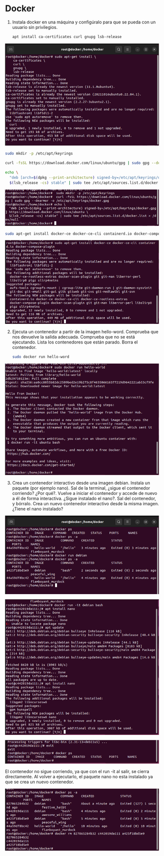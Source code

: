 # Docker

1. Instala docker en una máquina y configúralo para que se pueda con un usuario sin privilegios.

   ```bash
   apt install ca-certificates curl gnupg lsb-release
   ```

![](assets/image-20230116120937545.png)

```bash
sudo mkdir -p /etc/apt/keyrings
```

```bash
curl -fsSL https://download.docker.com/linux/ubuntu/gpg | sudo gpg --dearmor -o /etc/apt/keyrings/docker.gpg
```

```bash
echo \
  "deb [arch=$(dpkg --print-architecture) signed-by=/etc/apt/keyrings/docker.gpg] https://download.docker.com/linux/ubuntu \
  $(lsb_release -cs) stable" | sudo tee /etc/apt/sources.list.d/docker.list > /dev/null
```

![](assets/image-20230116121014939.png)

```bash
sudo apt-get install docker-ce docker-ce-cli containerd.io docker-compose-plugin
```

![](assets/image-20230116121046584.png)

2. Ejecuta un contenedor a partir de la imagen hello-word. Comprueba que nos devuelve la salida adecuada. Comprueba que no se está ejecutando. Lista los contenedores que están parado. Borra el contenedor.

   ```bash
   sudo docker run hello-word
   ```

![](assets/image-20230116121645828.png)

3. Crea un contenedor interactivo desde una imagen debian. Instala un paquete (por ejemplo nano). Sal de la terminal, ¿sigue el contenedor corriendo? ¿Por qué?. Vuelve a iniciar el contenedor y accede de nuevo a él de forma interactiva. ¿Sigue instalado el nano?. Sal del contenedor, y bórralo. Crea un nuevo contenedor interactivo desde la misma imagen. ¿Tiene el nano instalado?

![](assets/image-20230116122111131.png)

![](assets/image-20230116122238108.png)

![](assets/image-20230116122414225.png)

El contenedor no sigue corriendo, ya que con el run -it al salir, se cierra directamente. Al volver a ejecutarlo, el paquete nano no esta instalado ya que se crea un nuevo contenedor.

![](assets/image-20230116122702168.png)
